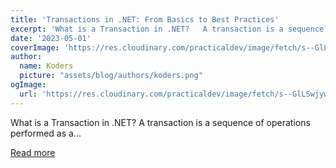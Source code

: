 ```yaml
---
title: 'Transactions in .NET: From Basics to Best Practices'
excerpt: 'What is a Transaction in .NET?   A transaction is a sequence of operations performed as a...'
date: '2023-05-01'
coverImage: 'https://res.cloudinary.com/practicaldev/image/fetch/s--GlLSwjyw--/c_imagga_scale,f_auto,fl_progressive,h_420,q_auto,w_1000/https://dev-to-uploads.s3.amazonaws.com/uploads/articles/9epuclolltfmolm7fct4.png'
author:
  name: Koders
  picture: "assets/blog/authors/koders.png"
ogImage:
  url: 'https://res.cloudinary.com/practicaldev/image/fetch/s--GlLSwjyw--/c_imagga_scale,f_auto,fl_progressive,h_420,q_auto,w_1000/https://dev-to-uploads.s3.amazonaws.com/uploads/articles/9epuclolltfmolm7fct4.png'
---
```


What is a Transaction in .NET?   A transaction is a sequence of operations performed as a...

[Read more](https://dev.to/bytehide/transactions-in-net-from-basics-to-best-practices-130o)
